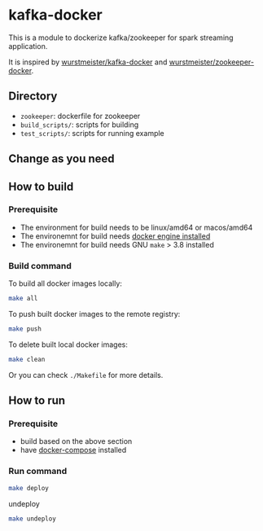 # kafka-docker

This is a module to dockerize kafka/zookeeper for spark streaming application.

It is inspired by [wurstmeister/kafka-docker](https://github.com/wurstmeister/kafka-docker) and [wurstmeister/zookeeper-docker](https://github.com/wurstmeister/zookeeper-docker).

## Directory

- `zookeeper`: dockerfile for zookeeper
- `build_scripts/`: scripts for building
- `test_scripts/`: scripts for running example

## Change as you need

## How to build

### Prerequisite

- The environment for build needs to be linux/amd64 or macos/amd64
- The environemnt for build needs [docker engine installed](https://docs.docker.com/engine/install/)
- The environemnt for build needs GNU `make` > 3.8 installed

### Build command

To build all docker images locally:
```bash
make all
```

To push built docker images to the remote registry:
```bash
make push
```

To delete built local docker images:
```bash
make clean
```

Or you can check `./Makefile` for more details.

## How to run

### Prerequisite

- build based on the above section
- have [docker-compose](https://docs.docker.com/compose/install/) installed

### Run command

```bash
make deploy
```

undeploy
```bash
make undeploy
```